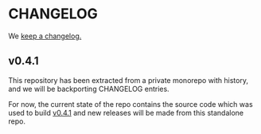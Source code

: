 # CHANGELOG

We [keep a changelog.](http://keepachangelog.com/)

## v0.4.1

This repository has been extracted from a private monorepo with history, and we will
be backporting CHANGELOG entries.

For now, the current state of the repo contains the source code which was used to
build [v0.4.1](https://pypi.org/project/anaconda-cli-base/) and new releases will be
made from this standalone repo.
